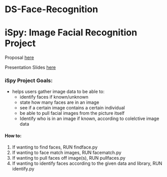 # DS-Face-Recognition

# iSpy: Image Facial Recognition Project

Proposal [here](https://docs.google.com/document/d/12iFi-njYLTo5-jTEv0X56_OAn3hO_OEeITk1sGpZ2tw/edit?usp=sharing)

Presentation Slides [here](https://docs.google.com/presentation/d/1sICR2ALa4zBfvfZdneIPmjuQ2IYyhBl8h7PhrXv6V1M/edit#slide=id.p)

### iSpy Project Goals:
- helps users gather image data to be able to:
    - identify faces if known/unknown
    - state how many faces are in an image
    - see if a certain image contains a certain individual
    - be able to pull facial images from the picture itself
    - Identify who is in an image if known, according to colelctive image data

#### How to: 
1. If wanting to find faces, RUN findface.py 
2. If wanting to face match images, RUN facematch.py
3. If wanting to pull faces off image(s), RUN pullfaces.py
4. If wanting to identify faces according to the given data and library, RUN identify.py
 

